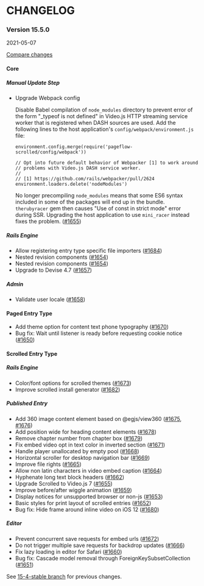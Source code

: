 # CHANGELOG

### Version 15.5.0

2021-05-07

[Compare changes](https://github.com/codevise/pageflow/compare/15-4-stable...v15.5.0)

#### Core

##### Manual Update Step

- Upgrade Webpack config

  Disable Babel compilation of `node_modules` directory to prevent
  error of the form "_typeof is not defined" in Video.js HTTP
  streaming service worker that is registered when DASH sources are
  used. Add the following lines to the host application's
  `config/webpack/environment.js` file:

  ```
  environment.config.merge(require('pageflow-scrolled/config/webpack'))

  // Opt into future default behavior of Webpacker [1] to work around
  // problems with Video.js DASH service worker.
  //
  // [1] https://github.com/rails/webpacker/pull/2624
  environment.loaders.delete('nodeModules')

  ```

  No longer precompiling `node_modules` means that some ES6 syntax
  included in some of the packages will end up in the
  bundle. `therubyracer` gem then causes "Use of const in strict mode"
  error during SSR. Upgrading the host application to use `mini_racer`
  instead fixes the problem.
  ([#1655](https://github.com/codevise/pageflow/pull/1655))

##### Rails Engine

- Allow registering entry type specific file importers
  ([#1684](https://github.com/codevise/pageflow/pull/1684))
- Nested revision components
  ([#1654](https://github.com/codevise/pageflow/pull/1654))
- Nested revision components
  ([#1654](https://github.com/codevise/pageflow/pull/1654))
- Upgrade to Devise 4.7
  ([#1657](https://github.com/codevise/pageflow/pull/1657))

##### Admin

- Validate user locale
  ([#1658](https://github.com/codevise/pageflow/pull/1658))

#### Paged Entry Type

- Add theme option for content text phone typography
  ([#1670](https://github.com/codevise/pageflow/pull/1670))
- Bug fix: Wait until listener is ready before requesting cookie notice
  ([#1650](https://github.com/codevise/pageflow/pull/1650))

#### Scrolled Entry Type

##### Rails Engine

- Color/font options for scrolled themes
  ([#1673](https://github.com/codevise/pageflow/pull/1673))
- Improve scrolled install generator
  ([#1682](https://github.com/codevise/pageflow/pull/1682))

##### Published Entry

- Add 360 image content element based on @egjs/view360
  ([#1675](https://github.com/codevise/pageflow/pull/1675),
   [#1676](https://github.com/codevise/pageflow/pull/1676))
- Add position wide for heading content elements
  ([#1678](https://github.com/codevise/pageflow/pull/1678))
- Remove chapter number from chapter box
  ([#1679](https://github.com/codevise/pageflow/pull/1679))
- Fix embed video opt in text color in inverted section
  ([#1671](https://github.com/codevise/pageflow/pull/1671))
- Handle player unallocated by empty pool
  ([#1668](https://github.com/codevise/pageflow/pull/1668))
- Horizontal scroller for desktop navigation bar
  ([#1669](https://github.com/codevise/pageflow/pull/1669))
- Improve file rights
  ([#1665](https://github.com/codevise/pageflow/pull/1665))
- Allow non latin characters in video embed caption
  ([#1664](https://github.com/codevise/pageflow/pull/1664))
- Hyphenate long text block headers
  ([#1662](https://github.com/codevise/pageflow/pull/1662))
- Upgrade Scrolled to Video.js 7
  ([#1655](https://github.com/codevise/pageflow/pull/1655))
- Improve before/after wiggle animation
  ([#1659](https://github.com/codevise/pageflow/pull/1659))
- Display notices for unsupported browser or non-js
  ([#1653](https://github.com/codevise/pageflow/pull/1653))
- Basic styles for print layout of scrolled entries
  ([#1652](https://github.com/codevise/pageflow/pull/1652))
- Bug fix: Hide frame around inline video on iOS 12
  ([#1680](https://github.com/codevise/pageflow/pull/1680))

##### Editor

- Prevent concurrent save requests for embed urls
  ([#1672](https://github.com/codevise/pageflow/pull/1672))
- Do not trigger multiple save requests for backdrop updates
  ([#1666](https://github.com/codevise/pageflow/pull/1666))
- Fix lazy loading in editor for Safari
  ([#1660](https://github.com/codevise/pageflow/pull/1660))
- Bug fix: Cascade model removal through ForeignKeySubsetCollection
  ([#1651](https://github.com/codevise/pageflow/pull/1651))

See
[15-4-stable branch](https://github.com/codevise/pageflow/blob/15-4-stable/CHANGELOG.md)
for previous changes.
